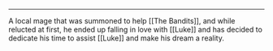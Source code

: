 ___

A local mage that was summoned to help [[The Bandits]], and while relucted at first, he ended up falling in love with [[Luke]] and has decided to dedicate his time to assist [[Luke]] and make his dream a reality. 